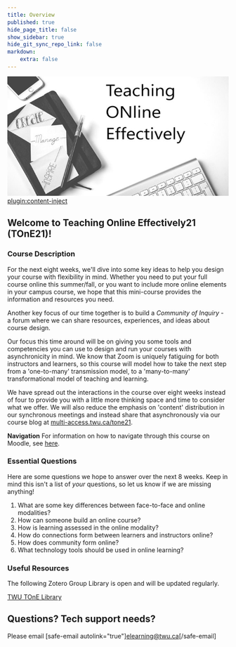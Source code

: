 ```yaml
---
title: Overview
published: true
hide_page_title: false
show_sidebar: true
hide_git_sync_repo_link: false
markdown:
    extra: false
---
```


![](rsz_tone.jpg)
[plugin:content-inject](_important-reminders)

## Welcome to Teaching Online Effectively21 (TOnE21)!

### Course Description
For the next eight weeks, we'll dive into some key ideas to help you design your course with flexibility in mind.  Whether you need to put your full course online this summer/fall, or you want to include more online elements in your campus course, we hope that this mini-course provides the information and resources you need.

Another key focus of our time together is to build a *Community of Inquiry* - a forum where we can share resources, experiences, and ideas about course design.

Our focus this time around will be on giving you some tools and competencies you can use to design and run your courses with asynchronicity in mind. We know that Zoom is uniquely fatiguing for both instructors and learners, so this course will model how to take the next step from a 'one-to-many' transmission model, to a 'many-to-many' transformational model of teaching and learning.

We have spread out the interactions in the course over eight weeks instead of four to provide you with a little more thinking space and time to consider what we offer. We will also reduce the emphasis on 'content' distribution in our synchronous meetings and instead share that asynchronously via our course blog at [multi-access.twu.ca/tone21](https://multi-access.twu.ca/tone21).

**Navigation**
For information on how to navigate through this course on Moodle, see [here](http://create.twu.ca/help/moodle).


### Essential Questions

Here are some questions we hope to answer over the next 8 weeks. Keep in mind this isn't a list of *your* questions, so let us know if we are missing anything!

1. What are some key differences between face-to-face and online modalities?
2. How can someone build an online course?
3. How is learning assessed in the online modality?
4. How do connections form between learners and instructors online?
5. How does community form online?
6. What technology tools should be used in online learning?





### Useful Resources

The following Zotero Group Library is open and will be updated regularly.

<a class="embedly-card" data-card-controls="0" href="https://www.zotero.org/groups/2479174/twu_tone_library">TWU TOnE Library</a>
<script async src="//cdn.embedly.com/widgets/platform.js" charset="UTF-8"></script>




## Questions? Tech support needs?
Please email [safe-email autolink="true"]elearning@twu.ca[/safe-email]
